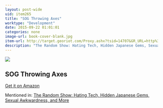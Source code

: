 ```yaml
---
layout: post-wide
uid: item265
title: "SOG Throwing Axes"
worktype: "Development"
date: 2015-09-22 01:01:01
categories: none
image-url: book-cover-blank.jpg
item-url: http://target.georiot.com/Proxy.ashx?tsid=14707&GR_URL=http%3A%2F%2Fwww.amazon.com%2FSOG-Specialty-Knives-F01TN-CP-2-75-Inch%2Fdp%2FB000PICTYC%2F
description: "The Random Show: Hating Tech, Hidden Japanese Gems, Sexual Awkwardness, and More"
---
```

<a href="http://target.georiot.com/Proxy.ashx?tsid=14707&GR_URL=http%3A%2F%2Fwww.amazon.com%2FSOG-Specialty-Knives-F01TN-CP-2-75-Inch%2Fdp%2FB000PICTYC%2F" target="blank"><img src="../../../../img/thumbs/book-cover-blank.jpg" class="prod-img"></a>
<h2>SOG Throwing Axes</h2>
<p><a href="http://target.georiot.com/Proxy.ashx?tsid=14707&GR_URL=http%3A%2F%2Fwww.amazon.com%2FSOG-Specialty-Knives-F01TN-CP-2-75-Inch%2Fdp%2FB000PICTYC%2F" target="blank">Get it on Amazon</a><p>
<p>Mentioned in: <a href="http://fourhourworkweek.com/2014/11/25/the-random-show-hating-tech-hidden-japanese-gems-sexual-awkwardness-and-more/" target="blank">The Random Show: Hating Tech, Hidden Japanese Gems, Sexual Awkwardness, and More</a></p>
